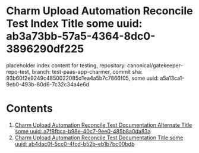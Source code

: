 # Charm Upload Automation Reconcile Test Index Title some uuid: ab3a73bb-57a5-4364-8dc0-3896290df225
 placeholder index content for testing,  repository: canonical/gatekeeper-repo-test,  branch: test-paas-app-charmer,  commit sha: 93b60f2e9249c4850022085d1ea4a5b7c7866f05,  some uuid: a5a13ca1-9eb0-493b-80d6-7c32c34a4e6d

# Contents

1. [Charm Upload Automation Reconcile Test Documentation Alternate Title some uuid: a7f8fbca-b98e-40c7-9ee0-485b8a0da83a](alternate-doc.md)
1. [Charm Upload Automation Reconcile Test Documentation Title some uuid: ab4dac0f-5cc0-4fcd-b52b-eb1b7bc00bdb](doc.md)